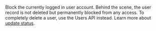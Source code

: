 Block the currently logged in user account. Behind the scene, the user record is not deleted but permanently blocked from any access. To completely delete a user, use the Users API instead.
Learn more about [update status](/docs/client/account#accountUpdateStatus).